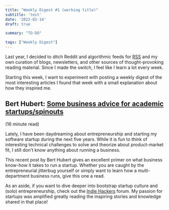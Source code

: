 ```yaml
---
title: "Weekly Digest #1 (working title)"
subtitle: 'test'
date: '2022-02-14'
draft: true

summary: "TO-DO"

tags: ["Weekly Digest"]
---
```


Last year, I decided to ditch Reddit and algorithmic feeds for [RSS](https://nl.wikipedia.org/wiki/Really_Simple_Syndication) and my own curation of blogs, newsletters, and other sources of thought-provoking reading material. Since I made the switch, I feel like I learn a lot every week.

Starting this week, I want to experiment with posting a weekly digest of the most interesting articles I found that week with a small explanation about how they inspired me.

## Bert Hubert: [Some business advice for academic startups/spinouts](https://berthub.eu/articles/posts/some-academic-business-advice/)

(16 minute read)

Lately, I have been daydreaming about entrepreneurship and starting my software startup during the next five years. While it is fun to think of interesting technical challenges to solve and theorize about product-market fit, I still don’t know anything about running a business.

This recent post by Bert Hubert gives an excellent primer on what business know-how it takes to run a startup. Whether you are caught by the entrepreneurial jitterbug yourself or simply want to learn how a multi-department business runs, give this one a read.

As an aside, if you want to dive deeper into bootstrap startup culture and (solo) entrepreneurship, check out the [Indie Hackers](https://www.indiehackers.com/) forum. My passion for startups was amplified greatly reading the inspiring stories and knowledge shared in that place! 